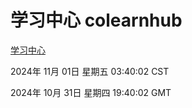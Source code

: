 # 学习中心 colearnhub
[学习中心](http://219.139.197.74:56308/colearnhub/)

2024年 11月 01日 星期五 03:40:02 CST

2024年 10月 31日 星期四 19:40:02 GMT
